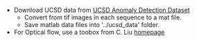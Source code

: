 * Download UCSD data from [UCSD Anomaly Detection Dataset](http://www.svcl.ucsd.edu/projects/anomaly/dataset.htm)
  * Convert from tif images in each sequence to a mat file.
  * Save matlab data files into '../ucsd_data' folder. 
* For Optical flow, use a toobox from C. Liu [homepage](https://people.csail.mit.edu/celiu/OpticalFlow/)
